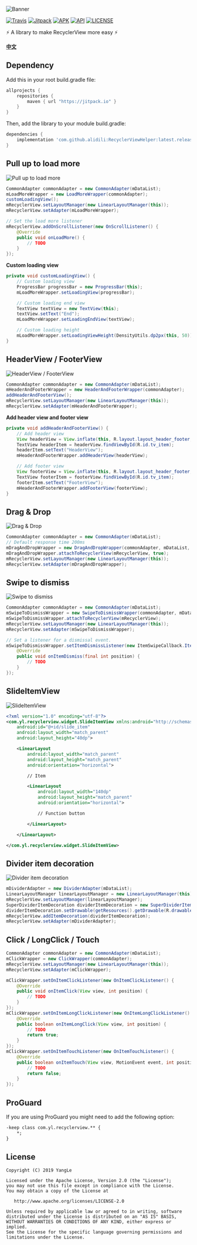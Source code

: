 ![Banner](https://github.com/alidili/RecyclerViewHelper/blob/master/screenshots/RecyclerViewHelper.png)

[![Travis](https://travis-ci.com/alidili/RecyclerViewHelper.svg?branch=master)](https://travis-ci.com/alidili/RecyclerViewHelper)
[![Jitpack](https://jitpack.io/v/alidili/RecyclerViewHelper.svg)](https://jitpack.io/#alidili/RecyclerViewHelper)
[![APK](https://img.shields.io/badge/APK%20download-1.97MB-blue.svg)](https://github.com/alidili/RecyclerViewHelper/raw/master/RecyclerViewHelper.apk)
[![API](https://img.shields.io/badge/API-16%2B-yellow.svg?style=flat)](https://android-arsenal.com/api?level=16)
[![LICENSE](https://img.shields.io/badge/License-Apache%202.0-green.svg)](https://github.com/alidili/RecyclerViewHelper/blob/master/LICENSE)

:zap: A library to make RecyclerView more easy :zap:

**[中文](https://www.jianshu.com/p/827769fc0290)**

## Dependency

Add this in your root build.gradle file:

``` groovy
allprojects {
    repositories {
        maven { url "https://jitpack.io" }
    }
}
```

Then, add the library to your module build.gradle:

``` groovy
dependencies {
    implementation 'com.github.alidili:RecyclerViewHelper:latest.release.here'
}
```

## Pull up to load more

![Pull up to load more](https://github.com/alidili/RecyclerViewHelper/blob/master/screenshots/PullUpToLoadMore.gif)

``` java
CommonAdapter commonAdapter = new CommonAdapter(mDataList);
mLoadMoreWrapper = new LoadMoreWrapper(commonAdapter);
customLoadingView();
mRecyclerView.setLayoutManager(new LinearLayoutManager(this));
mRecyclerView.setAdapter(mLoadMoreWrapper);

// Set the load more listener
mRecyclerView.addOnScrollListener(new OnScrollListener() {
	@Override
	public void onLoadMore() {
		// TODO
	}
});
```

**Custom loading view**

``` java
private void customLoadingView() {
	// Custom loading view
	ProgressBar progressBar = new ProgressBar(this);
	mLoadMoreWrapper.setLoadingView(progressBar);

	// Custom loading end view
	TextView textView = new TextView(this);
	textView.setText("End");
	mLoadMoreWrapper.setLoadingEndView(textView);

	// Custom loading height
	mLoadMoreWrapper.setLoadingViewHeight(DensityUtils.dp2px(this, 50));
}
```

## HeaderView / FooterView

![HeaderView / FooterView](https://github.com/alidili/RecyclerViewHelper/blob/master/screenshots/HeaderFooterView.gif)

``` java
CommonAdapter commonAdapter = new CommonAdapter(mDataList);
mHeaderAndFooterWrapper = new HeaderAndFooterWrapper(commonAdapter);
addHeaderAndFooterView();
mRecyclerView.setLayoutManager(new LinearLayoutManager(this));
mRecyclerView.setAdapter(mHeaderAndFooterWrapper);
```

**Add header view and footer view**

``` java
private void addHeaderAndFooterView() {
	// Add header view
	View headerView = View.inflate(this, R.layout.layout_header_footer, null);
	TextView headerItem = headerView.findViewById(R.id.tv_item);
	headerItem.setText("HeaderView");
	mHeaderAndFooterWrapper.addHeaderView(headerView);

	// Add footer view
	View footerView = View.inflate(this, R.layout.layout_header_footer, null);
	TextView footerItem = footerView.findViewById(R.id.tv_item);
	footerItem.setText("FooterView");
	mHeaderAndFooterWrapper.addFooterView(footerView);
}
```

## Drag & Drop

![Drag & Drop](https://github.com/alidili/RecyclerViewHelper/blob/master/screenshots/DragAndDrop.gif)

``` java
CommonAdapter commonAdapter = new CommonAdapter(mDataList);
// Default response time 200ms
mDragAndDropWrapper = new DragAndDropWrapper(commonAdapter, mDataList, 200);
mDragAndDropWrapper.attachToRecyclerView(mRecyclerView, true);
mRecyclerView.setLayoutManager(new LinearLayoutManager(this));
mRecyclerView.setAdapter(mDragAndDropWrapper);
```

## Swipe to dismiss

![Swipe to dismiss](https://github.com/alidili/RecyclerViewHelper/blob/master/screenshots/SwipeToDismiss.gif)

``` java
CommonAdapter commonAdapter = new CommonAdapter(mDataList);
mSwipeToDismissWrapper = new SwipeToDismissWrapper(commonAdapter, mDataList);
mSwipeToDismissWrapper.attachToRecyclerView(mRecyclerView);
mRecyclerView.setLayoutManager(new LinearLayoutManager(this));
mRecyclerView.setAdapter(mSwipeToDismissWrapper);

// Set a listener for a dismissal event.
mSwipeToDismissWrapper.setItemDismissListener(new ItemSwipeCallback.ItemDismissListener() {
	@Override
	public void onItemDismiss(final int position) {
		// TODO
	}
});
```

## SlideItemView

![SlideItemView](https://github.com/alidili/RecyclerViewHelper/blob/master/screenshots/SlideItemView.gif)

``` xml
<?xml version="1.0" encoding="utf-8"?>
<com.yl.recyclerview.widget.SlideItemView xmlns:android="http://schemas.android.com/apk/res/android"
    android:id="@+id/slide_item"
    android:layout_width="match_parent"
    android:layout_height="40dp">

    <LinearLayout
        android:layout_width="match_parent"
        android:layout_height="match_parent"
        android:orientation="horizontal">

        // Item

        <LinearLayout
            android:layout_width="140dp"
            android:layout_height="match_parent"
            android:orientation="horizontal">

            // Function button

        </LinearLayout>

    </LinearLayout>

</com.yl.recyclerview.widget.SlideItemView>
```

## Divider item decoration

![Divider item decoration](https://github.com/alidili/RecyclerViewHelper/blob/master/screenshots/DividerItemDecoration.gif)

``` java
mDividerAdapter = new DividerAdapter(mDataList);
LinearLayoutManager linearLayoutManager = new LinearLayoutManager(this);
mRecyclerView.setLayoutManager(linearLayoutManager);
SuperDividerItemDecoration dividerItemDecoration = new SuperDividerItemDecoration(this, linearLayoutManager);
dividerItemDecoration.setDrawable(getResources().getDrawable(R.drawable.custom_bg_divider));
mRecyclerView.addItemDecoration(dividerItemDecoration);
mRecyclerView.setAdapter(mDividerAdapter);
```

## Click / LongClick / Touch

``` java
CommonAdapter commonAdapter = new CommonAdapter(mDataList);
mClickWrapper = new ClickWrapper(commonAdapter);
mRecyclerView.setLayoutManager(new LinearLayoutManager(this));
mRecyclerView.setAdapter(mClickWrapper);

mClickWrapper.setOnItemClickListener(new OnItemClickListener() {
	@Override
	public void onItemClick(View view, int position) {
		// TODO
	}
});
mClickWrapper.setOnItemLongClickListener(new OnItemLongClickListener() {
	@Override
	public boolean onItemLongClick(View view, int position) {
		// TODO
		return true;
	}
});
mClickWrapper.setOnItemTouchListener(new OnItemTouchListener() {
	@Override
	public boolean onItemTouch(View view, MotionEvent event, int position) {
		// TODO
		return false;
	}
});
```

## ProGuard

If you are using ProGuard you might need to add the following option:

``` xml
-keep class com.yl.recyclerview.** {
    *;
}
```

## License

```
Copyright (C) 2019 YangLe

Licensed under the Apache License, Version 2.0 (the "License");
you may not use this file except in compliance with the License.
You may obtain a copy of the License at

   http://www.apache.org/licenses/LICENSE-2.0

Unless required by applicable law or agreed to in writing, software
distributed under the License is distributed on an "AS IS" BASIS,
WITHOUT WARRANTIES OR CONDITIONS OF ANY KIND, either express or implied.
See the License for the specific language governing permissions and
limitations under the License.
```